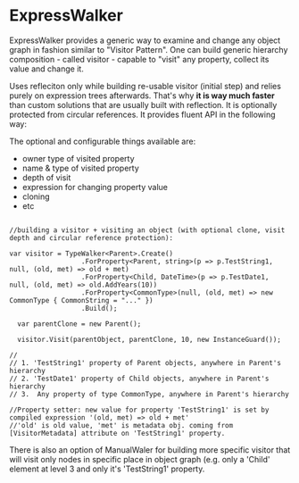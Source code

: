 # ExpressWalker
ExpressWalker provides a generic way to examine and change any object graph in fashion similar to "Visitor Pattern".
One can build generic hierarchy composition - called visitor - capable to "visit" any property, collect its value and change it.

Uses refleciton only while building re-usable visitor (initial step) and relies purely on expression trees afterwards.
That's why **it is way much faster** than custom solutions that are usually built with reflection.
It is optionally protected from circular references. It provides fluent API in the following way:

The optional and configurable things available are:

- owner type of visited property 
- name & type of visited property
- depth of visit 
- expression for changing property value 
- cloning
- etc

```

//building a visitor + visiting an object (with optional clone, visit depth and circular reference protection):

var visitor = TypeWalker<Parent>.Create()
                  .ForProperty<Parent, string>(p => p.TestString1, null, (old, met) => old + met)
                  .ForProperty<Child, DateTime>(p => p.TestDate1, null, (old, met) => old.AddYears(10))
                  .ForProperty<CommonType>(null, (old, met) => new CommonType { CommonString = "..." })
                  .Build();
                  
  var parentClone = new Parent();
  
  visitor.Visit(parentObject, parentClone, 10, new InstanceGuard()); 

// 
// 1. 'TestString1' property of Parent objects, anywhere in Parent's hierarchy
// 2. 'TestDate1' property of Child objects, anywhere in Parent's hierarchy
// 3.  Any property of type CommonType, anywhere in Parent's hierarchy

//Property setter: new value for property 'TestString1' is set by compiled expression '(old, met) => old + met'
//'old' is old value, 'met' is metadata obj. coming from [VisitorMetadata] attribute on 'TestString1' property.

```
There is also an option of ManualWaler for building more specific visitor that will visit only nodes
in specific place in object graph (e.g. only a 'Child' element at level 3 and only it's 'TestString1' property.
